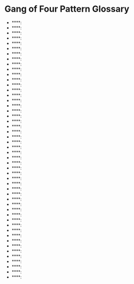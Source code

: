 
# Gang of Four Pattern Glossary

* ****:  
* ****:  
* ****:  
* ****:  
* ****:  
* ****:  
* ****:  
* ****:  
* ****:  
* ****:  
* ****:  
* ****:  
* ****:  
* ****:  
* ****:  
* ****:  
* ****:  
* ****:  
* ****:  
* ****:  
* ****:  
* ****:  
* ****:  
* ****:  
* ****:  
* ****:  
* ****:  
* ****:  
* ****:  
* ****:  
* ****:  
* ****:  
* ****:  
* ****:  
* ****:  
* ****:  
* ****:  
* ****:  
* ****:  
* ****:  
* ****:  
* ****:  
* ****:  
* ****:  
* ****:  
* ****:  
* ****:  
* ****:  
* ****:  
* ****:  